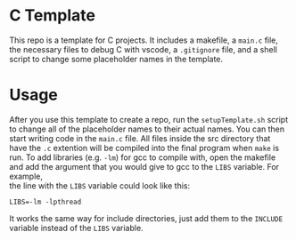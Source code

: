 # C Template
This repo is a template for C projects. It includes a makefile, a `main.c` file, 
the necessary files to debug C with vscode, a `.gitignore` file, and a shell 
script to change some placeholder names in the template.

# Usage
After you use this template to create a repo, run the `setupTemplate.sh` script 
to change all of the placeholder names to their actual names. You can then start
 writing code in the `main.c` file. All files inside the src directory that have
 the `.c` extention will be compiled into the final program when `make` is run. 
To add libraries (e.g. `-lm`) for gcc to compile with, open the makefile and add
 the argument that you would give to gcc to the `LIBS` variable. For example,  
the line with the `LIBS` variable could look like this:
```
LIBS=-lm -lpthread
```
It works the same way for include directories, just add them to the `INCLUDE` 
variable instead of the `LIBS` variable.